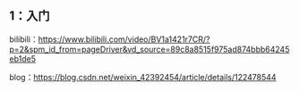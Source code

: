 ## 1：入门
bilibili：https://www.bilibili.com/video/BV1a1421r7CR/?p=2&spm_id_from=pageDriver&vd_source=89c8a8515f975ad874bbb64245eb1de5

blog：https://blog.csdn.net/weixin_42392454/article/details/122478544